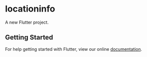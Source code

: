 # locationinfo

A new Flutter project.

## Getting Started

For help getting started with Flutter, view our online
[documentation](https://flutter.io/).
